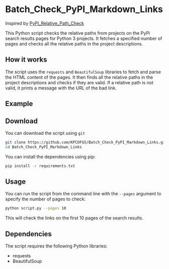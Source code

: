 # Batch_Check_PyPI_Markdown_Links

Inspired by [PyPI_Relative_Path_Check](https://github.com/KPCOFGS/PyPI_Relative_Path_Check)

This Python script checks the relative paths from projects on the PyPi search results pages for Python 3 projects. It fetches a specified number of pages and checks all the relative paths in the project descriptions.

## How it works

The script uses the `requests` and `BeautifulSoup` libraries to fetch and parse the HTML content of the pages. It then finds all the relative paths in the project descriptions and checks if they are valid. If a relative path is not valid, it prints a message with the URL of the bad link.

## Example



## Download

You can download the script using `git`

```bash
git clone https://github.com/KPCOFGS/Batch_Check_PyPI_Markdown_Links.git
cd Batch_Check_PyPI_Markdown_Links
```

You can install the dependencies using pip:

```bash
pip install -r requirements.txt
```

## Usage

You can run the script from the command line with the `--pages` argument to specify the number of pages to check:

```bash
python script.py --pages 10
```

This will check the links on the first 10 pages of the search results.

## Dependencies

The script requires the following Python libraries:

- requests
- BeautifulSoup
```
